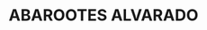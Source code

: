 ---
title: "ABAROOTES ALVARADO"
url: /mexicali-baja-california/abarootes-alvarado/
shop: comodidad
---